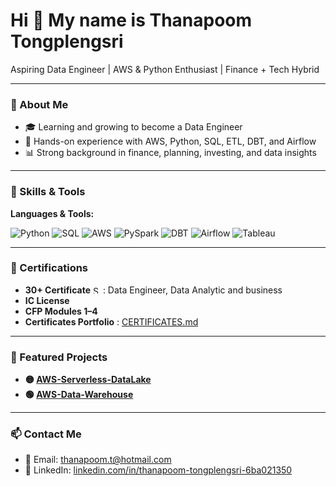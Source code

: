 <h1>Hi 👋 My name is Thanapoom Tongplengsri </h1>
<p>Aspiring Data Engineer | AWS & Python Enthusiast | Finance + Tech Hybrid</p>

---

### 🚀 About Me
- 🎓 Learning and growing to become a Data Engineer
- 🔧 Hands-on experience with AWS, Python, SQL, ETL, DBT, and Airflow
- 📊 Strong background in finance, planning, investing, and data insights

---

### 🧰 Skills & Tools
**Languages & Tools:**  

![Python](https://img.shields.io/badge/-Python-3776AB?style=flat&logo=python&logoColor=white) ![SQL](https://img.shields.io/badge/-SQL-003B57?style=flat&logo=postgresql&logoColor=white) ![AWS](https://img.shields.io/badge/-AWS-232F3E?style=flat&logo=amazon-aws&logoColor=white) ![PySpark](https://img.shields.io/badge/-PySpark-FDEE21?style=flat&logo=apachespark&logoColor=black) ![DBT](https://img.shields.io/badge/-DBT-FF694B?style=flat&logo=dbt&logoColor=white) ![Airflow](https://img.shields.io/badge/-Airflow-017CEE?style=flat&logo=apacheairflow&logoColor=white) ![Tableau](https://img.shields.io/badge/-Tableau-E97627?style=flat&logo=tableau&logoColor=white)

---

### 📜 Certifications
- **30+ Certificate** <img src="https://cdn.brandfetch.io/id3A_8cTnx/w/404/h/64/theme/dark/logo.png?c=1dxbfHSJFAPEGdCLU4o5B" height="12" alt="SQL" /> : Data Engineer, Data Analytic and business
- **IC License**
- **CFP Modules 1–4**
- **Certificates Portfolio** : [CERTIFICATES.md](https://github.com/ThanapoomJoey/Resume/blob/26782f021d0d4c122ed534915e88219d574ea54a/CERTIFICATES.md)

---

### 📂 Featured Projects
- **🟡 [AWS-Serverless-DataLake](https://github.com/ThanapoomJoey/AWS-Serverless-DataLake)** 
- **🟢 [AWS-Data-Warehouse](https://github.com/ThanapoomJoey/AWS-Data-Warehouse)**

---

### 📫 Contact Me
- 📧 Email: thanapoom.t@hotmail.com  
- 💼 LinkedIn: [linkedin.com/in/thanapoom-tongplengsri-6ba021350](https://www.linkedin.com/in/thanapoom-tongplengsri-6ba021350)

